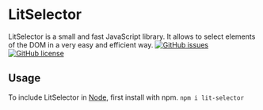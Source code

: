 # LitSelector
LitSelector is a small and fast JavaScript library. It allows to select elements of the DOM in a very easy and efficient way.
[![GitHub issues](https://img.shields.io/github/issues/regdev18/lit-selector)](https://github.com/regdev18/lit-selector/issues)
[![GitHub license](https://img.shields.io/github/license/regdev18/lit-selector)](https://github.com/regdev18/lit-selector/blob/master/LICENSE)

## Usage
To include LitSelector in  [Node](https://github.com/jquery/jquery/blob/HEAD/nodejs.org), first install with npm.
``
npm i lit-selector
``
